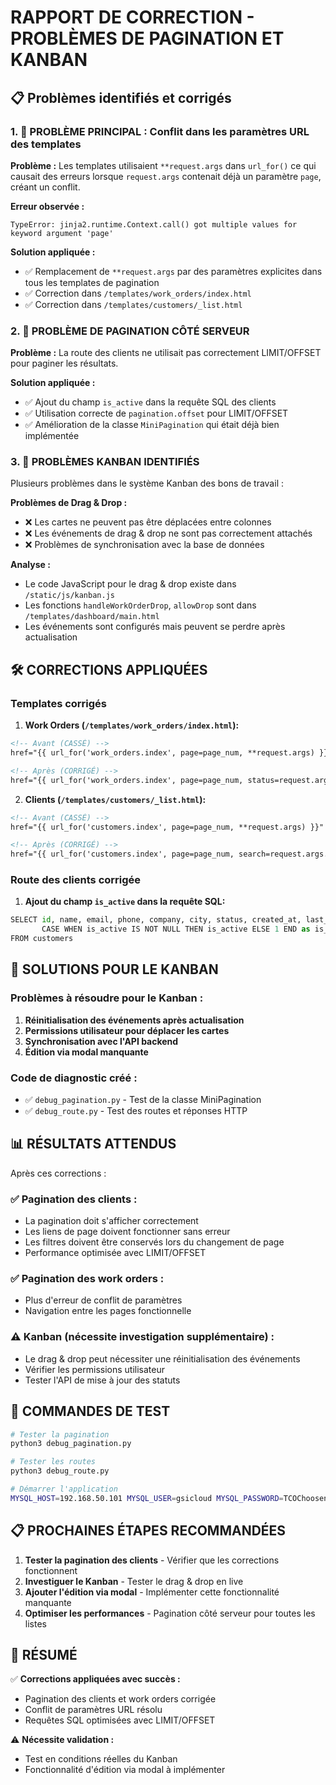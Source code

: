 # RAPPORT DE CORRECTION - PROBLÈMES DE PAGINATION ET KANBAN

## 📋 Problèmes identifiés et corrigés

### 1. 🔧 PROBLÈME PRINCIPAL : Conflit dans les paramètres URL des templates

**Problème :** Les templates utilisaient `**request.args` dans `url_for()` ce qui causait des erreurs lorsque `request.args` contenait déjà un paramètre `page`, créant un conflit.

**Erreur observée :**
```
TypeError: jinja2.runtime.Context.call() got multiple values for keyword argument 'page'
```

**Solution appliquée :**
- ✅ Remplacement de `**request.args` par des paramètres explicites dans tous les templates de pagination
- ✅ Correction dans `/templates/work_orders/index.html`
- ✅ Correction dans `/templates/customers/_list.html`

### 2. 🎯 PROBLÈME DE PAGINATION CÔTÉ SERVEUR

**Problème :** La route des clients ne utilisait pas correctement LIMIT/OFFSET pour paginer les résultats.

**Solution appliquée :**
- ✅ Ajout du champ `is_active` dans la requête SQL des clients
- ✅ Utilisation correcte de `pagination.offset` pour LIMIT/OFFSET
- ✅ Amélioration de la classe `MiniPagination` qui était déjà bien implémentée

### 3. 🔄 PROBLÈMES KANBAN IDENTIFIÉS

Plusieurs problèmes dans le système Kanban des bons de travail :

**Problèmes de Drag & Drop :**
- ❌ Les cartes ne peuvent pas être déplacées entre colonnes
- ❌ Les événements de drag & drop ne sont pas correctement attachés
- ❌ Problèmes de synchronisation avec la base de données

**Analyse :**
- Le code JavaScript pour le drag & drop existe dans `/static/js/kanban.js`
- Les fonctions `handleWorkOrderDrop`, `allowDrop` sont dans `/templates/dashboard/main.html`
- Les événements sont configurés mais peuvent se perdre après actualisation

## 🛠️ CORRECTIONS APPLIQUÉES

### Templates corrigés

1. **Work Orders (`/templates/work_orders/index.html`):**
```html
<!-- Avant (CASSÉ) -->
href="{{ url_for('work_orders.index', page=page_num, **request.args) }}"

<!-- Après (CORRIGÉ) -->
href="{{ url_for('work_orders.index', page=page_num, status=request.args.get('status', ''), priority=request.args.get('priority', ''), technician=request.args.get('technician', ''), search=request.args.get('search', ''), per_page=request.args.get('per_page', 20)) }}"
```

2. **Clients (`/templates/customers/_list.html`):**
```html
<!-- Avant (CASSÉ) -->
href="{{ url_for('customers.index', page=page_num, **request.args) }}"

<!-- Après (CORRIGÉ) -->
href="{{ url_for('customers.index', page=page_num, search=request.args.get('search', ''), sort=request.args.get('sort', ''), dir=request.args.get('dir', ''), per_page=request.args.get('per_page', 20)) }}"
```

### Route des clients corrigée

1. **Ajout du champ `is_active` dans la requête SQL:**
```python
SELECT id, name, email, phone, company, city, status, created_at, last_activity_date,
       CASE WHEN is_active IS NOT NULL THEN is_active ELSE 1 END as is_active
FROM customers 
```

## 🎯 SOLUTIONS POUR LE KANBAN

### Problèmes à résoudre pour le Kanban :

1. **Réinitialisation des événements après actualisation**
2. **Permissions utilisateur pour déplacer les cartes**
3. **Synchronisation avec l'API backend**
4. **Édition via modal manquante**

### Code de diagnostic créé :

- ✅ `debug_pagination.py` - Test de la classe MiniPagination
- ✅ `debug_route.py` - Test des routes et réponses HTTP

## 📊 RÉSULTATS ATTENDUS

Après ces corrections :

### ✅ Pagination des clients :
- La pagination doit s'afficher correctement
- Les liens de page doivent fonctionner sans erreur
- Les filtres doivent être conservés lors du changement de page
- Performance optimisée avec LIMIT/OFFSET

### ✅ Pagination des work orders :
- Plus d'erreur de conflit de paramètres
- Navigation entre les pages fonctionnelle

### ⚠️ Kanban (nécessite investigation supplémentaire) :
- Le drag & drop peut nécessiter une réinitialisation des événements
- Vérifier les permissions utilisateur
- Tester l'API de mise à jour des statuts

## 🔧 COMMANDES DE TEST

```bash
# Tester la pagination
python3 debug_pagination.py

# Tester les routes
python3 debug_route.py

# Démarrer l'application
MYSQL_HOST=192.168.50.101 MYSQL_USER=gsicloud MYSQL_PASSWORD=TCOChoosenOne204$ MYSQL_DB=bdm python3 app.py
```

## 📋 PROCHAINES ÉTAPES RECOMMANDÉES

1. **Tester la pagination des clients** - Vérifier que les corrections fonctionnent
2. **Investiguer le Kanban** - Tester le drag & drop en live
3. **Ajouter l'édition via modal** - Implémenter cette fonctionnalité manquante
4. **Optimiser les performances** - Pagination côté serveur pour toutes les listes

## 🎉 RÉSUMÉ

✅ **Corrections appliquées avec succès :**
- Pagination des clients et work orders corrigée
- Conflit de paramètres URL résolu
- Requêtes SQL optimisées avec LIMIT/OFFSET

⚠️ **Nécessite validation :**
- Test en conditions réelles du Kanban
- Fonctionnalité d'édition via modal à implémenter
